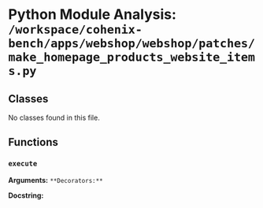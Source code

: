 # Python Module Analysis: `/workspace/cohenix-bench/apps/webshop/webshop/patches/make_homepage_products_website_items.py`

## Classes

No classes found in this file.


## Functions

### `execute`
**Arguments:** ``
**Decorators:** ``

**Docstring:**
```

```

